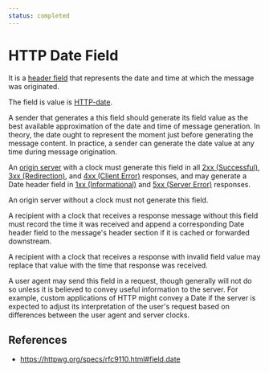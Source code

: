 ```yaml
---
status: completed
---
```


# HTTP Date Field

It is a [header field](http/header-field) that represents the date and time at which the message was originated.

The field is value is [HTTP-date](http/format/http-date).

A sender that generates a this field should generate its field value as the best available approximation of the date and time of message generation. In theory, the date ought to represent the moment just before generating the message content. In practice, a sender can generate the date value at any time during message origination.

An [origin server](http/origin-server) with a clock must generate this field in all [2xx (Successful)](2xx.md), [3xx (Redirection)](3xx.md), and [4xx (Client Error)](4xx.md) responses, and may generate a Date header field in [1xx (Informational)](1xx.md) and [5xx (Server Error)](5xx.md) responses.

An origin server without a clock must not generate this field.

A recipient with a clock that receives a response message without this field must record the time it was received and append a corresponding Date header field to the message's header section if it is cached or forwarded downstream.

A recipient with a clock that receives a response with invalid field value may replace that value with the time that response was received.

A user agent may send this field in a request, though generally will not do so unless it is believed to convey useful information to the server. For example, custom applications of HTTP might convey a Date if the server is expected to adjust its interpretation of the user's request based on differences between the user agent and server clocks.

## References

- https://httpwg.org/specs/rfc9110.html#field.date
